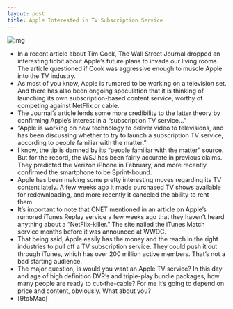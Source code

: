 ```yaml
---
layout: post
title: Apple Interested in TV Subscription Service
---
```

![img](http://media.idownloadblog.com/wp-content/uploads/2010/09/Apple-TV-Glee.png)
* In a recent article about Tim Cook, The Wall Street Journal dropped an interesting tidbit about Apple’s future plans to invade our living rooms. The article questioned if Cook was aggressive enough to muscle Apple into the TV industry.
* As most of you know, Apple is rumored to be working on a television set. And there has also been ongoing speculation that it is thinking of launching its own subscription-based content service, worthy of competing against NetFlix or cable.
* The Journal’s article lends some more credibility to the latter theory by confirming Apple’s interest in a “subscription TV service…”
* “Apple is working on new technology to deliver video to televisions, and has been discussing whether to try to launch a subscription TV service, according to people familiar with the matter.”
* I know, the tip is damned by its “people familiar with the matter” source. But for the record, the WSJ has been fairly accurate in previous claims. They predicted the Verizon iPhone in February, and more recently confirmed the smartphone to be Sprint-bound.
* Apple has been making some pretty interesting moves regarding its TV content lately. A few weeks ago it made purchased TV shows available for redownloading, and more recently it canceled the ability to rent them.
* It’s important to note that CNET mentioned in an article on Apple’s rumored iTunes Replay service a few weeks ago that they haven’t heard anything about a “NetFlix-killer.” The site nailed the iTunes Match service months before it was announced at WWDC.
* That being said, Apple easily has the money and the reach in the right industries to pull off a TV subscription service. They could push it out through iTunes, which has over 200 million active members. That’s not a bad starting audience.
* The major question, is would you want an Apple TV service? In this day and age of high definition DVR’s and triple-play bundle packages, how many people are ready to cut-the-cable? For me it’s going to depend on price and content, obviously. What about you?
* [9to5Mac]

